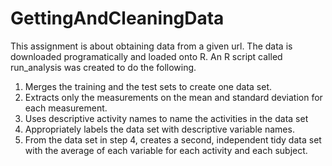 # GettingAndCleaningData

This assignment is about obtaining data from a given url. The data is downloaded programatically and loaded onto R. An R script called run_analysis was created to do the following.

1. Merges the training and the test sets to create one data set.
2. Extracts only the measurements on the mean and standard deviation for each      measurement.
3. Uses descriptive activity names to name the activities in the data set
4. Appropriately labels the data set with descriptive variable names.
5. From the data set in step 4, creates a second, independent tidy data set with the average of each variable for each activity and each subject.
